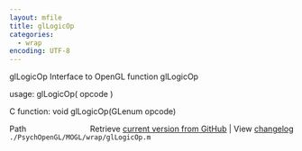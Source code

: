```yaml
---
layout: mfile
title: glLogicOp
categories:
  - wrap
encoding: UTF-8
---
```


glLogicOp  Interface to OpenGL function glLogicOp

usage:  glLogicOp( opcode )

C function:  void glLogicOp(GLenum opcode)


<div class="code_header" style="text-align:right;">
  <span style="float:left;">Path&nbsp;&nbsp;</span> <span class="counter">Retrieve <a href=
  "https://raw.github.com/Psychtoolbox-3/Psychtoolbox-3/beta/./PsychOpenGL/MOGL/wrap/glLogicOp.m">current version from GitHub</a> | View <a href=
  "https://github.com/Psychtoolbox-3/Psychtoolbox-3/commits/beta/./PsychOpenGL/MOGL/wrap/glLogicOp.m">changelog</a></span>
</div>
<div class="code">
  <code>./PsychOpenGL/MOGL/wrap/glLogicOp.m</code>
</div>

